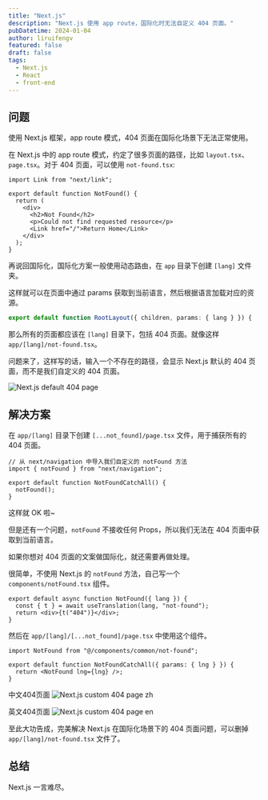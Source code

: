 ```yaml
---
title: "Next.js"
description: "Next.js 使用 app route，国际化时无法自定义 404 页面。"
pubDatetime: 2024-01-04
author: liruifengv
featured: false
draft: false
tags:
  - Next.js
  - React
  - front-end
---
```


## 问题

使用 Next.js 框架，app route 模式，404 页面在国际化场景下无法正常使用。

在 Next.js 中的 app route 模式，约定了很多页面的路径，比如 `layout.tsx`、`page.tsx`。对于 404 页面，可以使用 `not-found.tsx`:

```tsx title="app/not-found.tsx"
import Link from "next/link";

export default function NotFound() {
  return (
    <div>
      <h2>Not Found</h2>
      <p>Could not find requested resource</p>
      <Link href="/">Return Home</Link>
    </div>
  );
}
```

再说回国际化，国际化方案一般使用动态路由，在 `app` 目录下创建 `[lang]` 文件夹。

这样就可以在页面中通过 params 获取到当前语言，然后根据语言加载对应的资源。

```ts title="app/[lang]/layout.tsx"
export default function RootLayout({ children, params: { lang } }) {
```

那么所有的页面都应该在 `[lang]` 目录下，包括 404 页面。就像这样 `app/[lang]/not-found.tsx`。

问题来了，这样写的话，输入一个不存在的路径，会显示 Next.js 默认的 404 页面，而不是我们自定义的 404 页面。

![Next.js default 404 page](https://bucket.liruifengv.com/nextjs-404-in-i18n/nextjs-404.png)

## 解决方案

在 `app/[lang]` 目录下创建 `[...not_found]/page.tsx` 文件，用于捕获所有的 404 页面。

```tsx title="app/[lang]/[...not_found]/page.tsx"  {2,5}
// 从 next/navigation 中导入我们自定义的 notFound 方法
import { notFound } from "next/navigation";

export default function NotFoundCatchAll() {
  notFound();
}
```

这样就 OK 啦~

但是还有一个问题，`notFound` 不接收任何 Props，所以我们无法在 404 页面中获取到当前语言。

如果你想对 404 页面的文案做国际化，就还需要再做处理。

很简单，不使用 Next.js 的 `notFound` 方法，自己写一个 `components/notFound.tsx` 组件。

```tsx title="components/notFound.tsx"
export default async function NotFound({ lang }) {
  const { t } = await useTranslation(lang, "not-found");
  return <div>{t("404")}</div>;
}
```

然后在 `app/[lang]/[...not_found]/page.tsx` 中使用这个组件。

```tsx title="app/[lang]/[...not_found]/page.tsx" {1, 4}
import NotFound from "@/components/common/not-found";

export default function NotFoundCatchAll({ params: { lng } }) {
  return <NotFound lng={lng} />;
}
```

中文404页面
![Next.js custom 404 page zh](https://bucket.liruifengv.com/nextjs-404-in-i18n/nextjs-404-zh.png)

英文404页面
![Next.js custom 404 page en](https://bucket.liruifengv.com/nextjs-404-in-i18n/nextjs-404-en.png)

至此大功告成，完美解决 Next.js 在国际化场景下的 404 页面问题，可以删掉 `app/[lang]/not-found.tsx` 文件了。

## 总结

Next.js 一言难尽。

